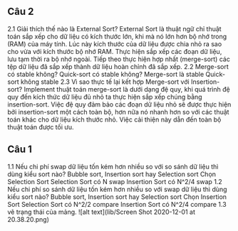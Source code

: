 ## Câu 2
2.1 Giải thích thế nào là External Sort?
    External Sort là thuật ngữ chỉ thuật toán sắp xếp cho dữ liệu có kích thước lớn, khi mà nó lớn hơn bộ nhớ trong (RAM) của máy tính. Lúc này kích thước của dữ liệu được chia nhỏ ra sao cho vừa với kích thước bộ nhớ RAM. Thực hiện sắp xếp các đoạn dữ liệu, lưu tạm thời ra bộ nhớ ngoài. Tiếp theo thực hiện hợp nhất (merge-sort) các tệp dữ liệu đã sắp xếp thành dữ liệu hoàn chỉnh đã sắp xếp.
2.2 Merge-sort có stable không? Quick-sort có stable không?
    Merge-sort là stable
    Quick-sort không stable
2.3 Vì sao thực tế lại kết hợp Merge-sort với Insertion-sort?
    Implement thuật toán merge-sort là dưới dạng đệ quy, khi quá trình đệ quy đến kích thức dữ liệu đủ nhỏ ta thực hiện sắp xếp chúng bằng insertion-sort.
    Việc đệ quy đảm bảo các đoạn dữ liệu nhỏ sẽ được thực hiện bởi insertion-sort một cách toàn bộ, hơn nữa nó nhanh hơn so với các thuật toán khác cho dữ liệu kích thước nhỏ.
    Việc cải thiện này dẫn đến toàn bộ thuật toán được tối ưu.
## Câu 1
1.1 Nếu chi phí swap dữ liệu tốn kém hơn nhiều so với so sánh dữ liệu thì dùng kiểu sort nào? Bubble sort, Insertion sort hay Selection sort
        Chọn Selection Sort
    Selection Sort có N     swap
    Insertion Sort có N^2/4 swap
1.2 Nếu chi phí so sánh dữ liệu tốn kém hơn nhiều so với swap dữ liệu thì dùng kiểu sort nào? Bubble sort, Insertion sort hay Selection sort
        Chọn Insertion Sort
    Selection Sort có N^2/2 compare
    Insertion Sort có N^2/4 compare
1.3 vẽ trạng thái của mảng.
    ![alt text](lib/Screen Shot 2020-12-01 at 20.38.20.png)